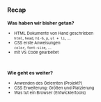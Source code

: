 <div style="font-size:.666em">

## Recap
### Was haben wir bisher getan? <!-- .element class="green" -->

- HTML Dokumente von Hand geschrieben<br/>
  `html`, `head`, `h1-6`, `p`, `ul + li`, ...
- CSS erste Anweisungen<br/>
  `color`, `font-size`, ...
- mit VS Code gearbeitet

&nbsp;<br/>

### Wie geht es weiter? <!-- .element class="green" -->

- Anwenden des Gelernten (Projekt?)
- CSS Erweiterung: Größen und Platzierung
- Was tut ein Browser (Entwicklertools)

</div>
